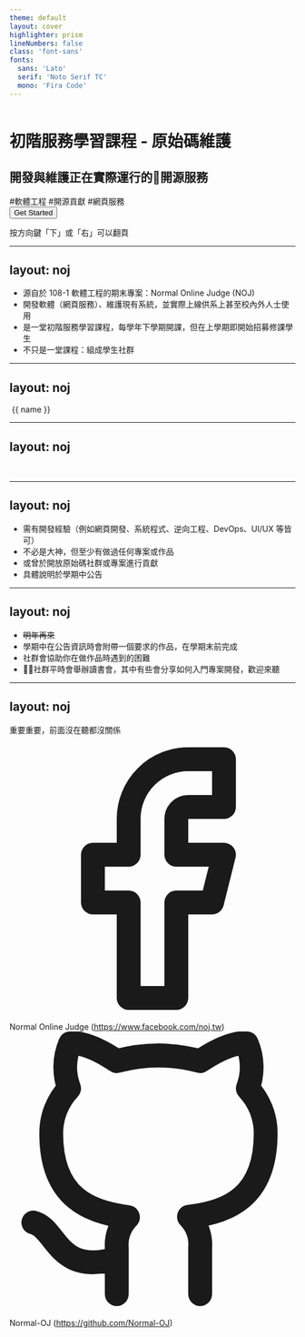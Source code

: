 ```yaml
---
theme: default
layout: cover
highlighter: prism
lineNumbers: false
class: 'font-sans'
fonts:
  sans: 'Lato'
  serif: 'Noto Serif TC'
  mono: 'Fira Code'
---
```


<div class="text-center pt-24">
  <img class="w-20 mx-auto" :src="`./../images/NOJ.png`">
  <h1 class="mt-4 text-2xl font-bold">初階服務學習課程 - 原始碼維護</h1>
  <h2 class="mt-4">開發與維護正在實際運行的開源服務</h2>
  <div class="mt-3 flex space-x-5 justify-center items-align">
    <span class="rounded text-xs px-2 py-0.5 font-500 text-pink-800 bg-pink-200">#軟體工程</span>
    <span class="rounded text-xs px-2 py-0.5 font-500 text-indigo-800 bg-indigo-200">#開源貢獻</span>
    <span class="rounded text-xs px-2 py-0.5 font-500 text-amber-800 bg-amber-200">#網頁服務</span>
  </div>
  <button class="mt-10 py-2 px-4 rounded text-white bg-primary hover:bg-[#305884] cursor-pointer" @click="$slidev.nav.nextSlide">
    Get Started
  </button>
  <p class="mt-10 text-xs text-gray-400">按方向鍵「下」或「右」可以翻頁</p>
</div>

---
layout: noj
---

<Title>介紹</Title>

<ul class="list-inside list-disc">
  <li class="my-3">源自於 108-1 軟體工程的期末專案：Normal Online Judge (NOJ)</li>
  <li class="my-3">開發軟體（網頁服務）、維護現有系統，並實際上線供系上甚至校內外人士使用</li>
  <li class="my-3">是一堂初階服務學習課程，每學年下學期開課，但在上學期即開始招募修課學生</li>
  <li class="my-3">不只是一堂課程：組成學生社群</li>
</ul>

---
layout: noj
---

<Title>介紹</Title>

<div class="mt-12 grid grid-cols-2 gap-y-16">
  <div
    v-for="[img, name] in [['NOJ.png', 'Normal Online Judge'], ['pyShare.png', 'Python 創作分享平台'], ['Examhub.png', '師大資工考古題系統'], ['NTR.jpg', '師大資工 Telegram Bot']]"
    :key="img"
    class="flex flex-col items-center"
  >
    <img :src="`./../images/${img}`" class="h-16">
    <span class="text-sm mt-2">{{ name }}</span>
  </div>
</div>

---
layout: noj
---

<Title>介紹</Title>

<div class="flex">
  <img class="h-385px w-344px mr-6 border" :src="`./../images/contributors.png`">
  <img class="w-400px h-266px border" :src="`./../images/nojHW.png`">
</div>

---
layout: noj
---

<Title>招募——修課門檻</Title>

<ul class="list-inside list-disc">
  <li class="my-3">需有開發經驗（例如網頁開發、系統程式、逆向工程、DevOps、UI/UX 等皆可）</li>
  <li class="my-3">不必是大神，但至少有做過任何專案或作品</li>
  <li class="my-3">或曾於開放原始碼社群或專案進行貢獻</li>
  <li class="my-3">具體說明於學期中公告</li>
</ul>

---
layout: noj
---

<Title>招募——我沒有開發經驗的話怎麼辦？</Title>

<ul class="list-inside list-disc">
  <li class="my-3"><del>明年再來</del></li>
  <li class="my-3">學期中在公告資訊時會附帶一個要求的作品，在學期末前完成</li>
  <li class="my-3">社群會協助你在做作品時遇到的困難</li>
  <li class="my-3">社群平時會舉辦讀書會，其中有些會分享如何入門專案開發，歡迎來聽</li>
</ul>

---
layout: noj
---

<Title>連結</Title>

<div>重要重要，前面沒在聽都沒關係</div>

<div class="mt-9 mb-1 flex items-center">
  <svg class="h-6 w-6 text-black mr-2"  viewBox="0 0 24 24"  fill="none"  stroke="currentColor"  stroke-width="2"  stroke-linecap="round"  stroke-linejoin="round">  <path d="M18 2h-3a5 5 0 0 0-5 5v3H7v4h3v8h4v-8h3l1-4h-4V7a1 1 0 0 1 1-1h3z" /></svg>
  <span class="mr-2">Normal Online Judge</span>
  (<a href="https://www.facebook.com/noj.tw">https://www.facebook.com/noj.tw</a>)
</div>
<div class="my-3 flex items-center">
  <svg class="h-6 w-6 text-black mr-2"  viewBox="0 0 24 24"  fill="none"  stroke="currentColor"  stroke-width="2"  stroke-linecap="round"  stroke-linejoin="round">  <path d="M9 19c-5 1.5-5-2.5-7-3m14 6v-3.87a3.37 3.37 0 0 0-.94-2.61c3.14-.35 6.44-1.54 6.44-7A5.44 5.44 0 0 0 20 4.77 5.07 5.07 0 0 0 19.91 1S18.73.65 16 2.48a13.38 13.38 0 0 0-7 0C6.27.65 5.09 1 5.09 1A5.07 5.07 0 0 0 5 4.77a5.44 5.44 0 0 0-1.5 3.78c0 5.42 3.3 6.61 6.44 7A3.37 3.37 0 0 0 9 18.13V22" /></svg>
  <span class="mr-2">Normal-OJ</span>
  (<a href="https://github.com/Normal-OJ">https://github.com/Normal-OJ</a>)
</div>

<img class="mt-6 mr-6 border" :src="`./../images/nojPage.png`">

